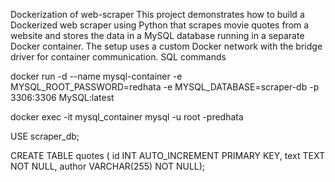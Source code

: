 Dockerization of web-scraper
This project demonstrates how to build a Dockerized web scraper using Python that scrapes movie quotes from a website and stores the data in a MySQL database running in a separate Docker container. The setup uses a custom Docker network with the bridge driver for container communication.
SQL commands

docker run -d --name mysql-container -e MYSQL_ROOT_PASSWORD=redhata -e MYSQL_DATABASE=scraper-db -p 3306:3306 MySQL:latest

docker exec -it mysql_container mysql -u root -predhata

USE scraper_db;

CREATE TABLE quotes ( id INT AUTO_INCREMENT PRIMARY KEY, text TEXT NOT NULL, author VARCHAR(255) NOT NULL);
